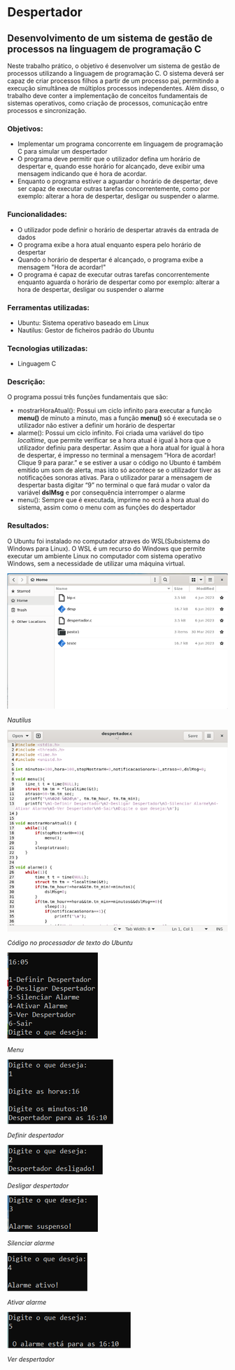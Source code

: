 # Despertador
## Desenvolvimento de um sistema de gestão de processos na linguagem de programação C

Neste trabalho prático, o objetivo é desenvolver um sistema de gestão de processos utilizando a linguagem de programação C. O sistema deverá ser capaz de criar processos filhos a partir de um processo pai, permitindo a execução simultânea de múltiplos processos independentes. Além disso, o trabalho deve conter a implementação de conceitos fundamentais de sistemas operativos, como criação de processos, comunicação entre processos e sincronização.

### Objetivos:
- Implementar um programa concorrente em linguagem de programação C para simular um despertador
- O programa deve permitir que o utilizador defina um horário de despertar e, quando esse horário for alcançado, deve exibir uma mensagem indicando que é hora de acordar.
- Enquanto o programa estiver a aguardar o horário de despertar, deve ser capaz de executar outras tarefas concorrentemente, como por exemplo: alterar a hora de despertar, desligar ou suspender o alarme.

### Funcionalidades:
- O utilizador pode definir o horário de despertar através da entrada de dados
- O programa exibe a hora atual enquanto espera pelo horário de despertar
- Quando o horário de despertar é alcançado, o programa exibe a mensagem "Hora de acordar!"
- O programa é capaz de executar outras tarefas concorrentemente enquanto aguarda o horário de despertar como por exemplo: alterar a hora de despertar, desligar ou suspender o alarme

### Ferramentas utilizadas:
- Ubuntu: Sistema operativo baseado em Linux
- Nautilus: Gestor de ficheiros padrão do Ubuntu

### Tecnologias utilizadas:
- Linguagem C

### Descrição:

O programa possui três funções fundamentais que são:
- mostrarHoraAtual(): Possui um ciclo infinito para executar a função __menu()__ de minuto a minuto, mas a função __menu()__ só é executada se o utilizador não estiver a definir um horário de despertar
- alarme(): Possui um ciclo infinito. Foi criada uma variável do tipo *localtime*, que permite verificar se a hora atual é igual à hora que o utilizador definiu para despertar. Assim que a hora atual for igual à hora de despertar, é impresso no terminal a mensagem “Hora de acordar! Clique 9 para parar.” e se estiver a usar o código no Ubunto é também emitido um som de alerta, mas isto só acontece se o utilizador tiver as notificações sonoras ativas. Para o utilizador parar a mensagem de despertar basta digitar “9” no terminal o que fará mudar o valor da variável __dslMsg__ e por consequência interromper o alarme
- menu(): Sempre que é executada, imprime no ecrã a hora atual do sistema, assim como o menu com as funções do despertador

### Resultados:
O Ubuntu foi instalado no computador atraves do WSL(Subsistema do Windows para Linux). O WSL é um recurso do Windows que permite executar um ambiente Linux no computador com sistema operativo Windows, sem a necessidade de utilizar uma máquina virtual.

![Nautilus](https://github.com/D1ogoCS/Despertador/blob/main/imagens/ubuntu.png)

*Nautilus*

![Código no processador de texto do Ubuntu](https://github.com/D1ogoCS/Despertador/blob/main/imagens/ubuntu2.png)

*Código no processador de texto do Ubuntu*

![Menu](https://github.com/D1ogoCS/Despertador/blob/main/imagens/menu.png)

*Menu*

![Definir despertador](https://github.com/D1ogoCS/Despertador/blob/main/imagens/opcao1.png)

*Definir despertador*

![Desligar despertador](https://github.com/D1ogoCS/Despertador/blob/main/imagens/opcao2.png)

*Desligar despertador*

![Silenciar alarme](https://github.com/D1ogoCS/Despertador/blob/main/imagens/opcao3.png)

*Silenciar alarme*

![Ativar alarme](https://github.com/D1ogoCS/Despertador/blob/main/imagens/opcao4.png)
 
*Ativar alarme*

![Ver despertador](https://github.com/D1ogoCS/Despertador/blob/main/imagens/opcao5.png)
 
*Ver despertador*
